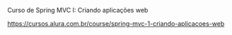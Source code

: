Curso de  Spring MVC I: Criando aplicações web

https://cursos.alura.com.br/course/spring-mvc-1-criando-aplicacoes-web

